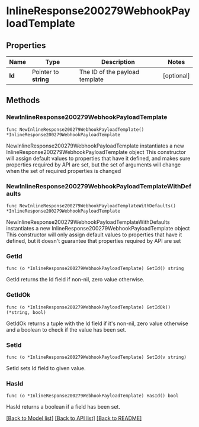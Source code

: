 # InlineResponse200279WebhookPayloadTemplate

## Properties

Name | Type | Description | Notes
------------ | ------------- | ------------- | -------------
**Id** | Pointer to **string** | The ID of the payload template | [optional] 

## Methods

### NewInlineResponse200279WebhookPayloadTemplate

`func NewInlineResponse200279WebhookPayloadTemplate() *InlineResponse200279WebhookPayloadTemplate`

NewInlineResponse200279WebhookPayloadTemplate instantiates a new InlineResponse200279WebhookPayloadTemplate object
This constructor will assign default values to properties that have it defined,
and makes sure properties required by API are set, but the set of arguments
will change when the set of required properties is changed

### NewInlineResponse200279WebhookPayloadTemplateWithDefaults

`func NewInlineResponse200279WebhookPayloadTemplateWithDefaults() *InlineResponse200279WebhookPayloadTemplate`

NewInlineResponse200279WebhookPayloadTemplateWithDefaults instantiates a new InlineResponse200279WebhookPayloadTemplate object
This constructor will only assign default values to properties that have it defined,
but it doesn't guarantee that properties required by API are set

### GetId

`func (o *InlineResponse200279WebhookPayloadTemplate) GetId() string`

GetId returns the Id field if non-nil, zero value otherwise.

### GetIdOk

`func (o *InlineResponse200279WebhookPayloadTemplate) GetIdOk() (*string, bool)`

GetIdOk returns a tuple with the Id field if it's non-nil, zero value otherwise
and a boolean to check if the value has been set.

### SetId

`func (o *InlineResponse200279WebhookPayloadTemplate) SetId(v string)`

SetId sets Id field to given value.

### HasId

`func (o *InlineResponse200279WebhookPayloadTemplate) HasId() bool`

HasId returns a boolean if a field has been set.


[[Back to Model list]](../README.md#documentation-for-models) [[Back to API list]](../README.md#documentation-for-api-endpoints) [[Back to README]](../README.md)


